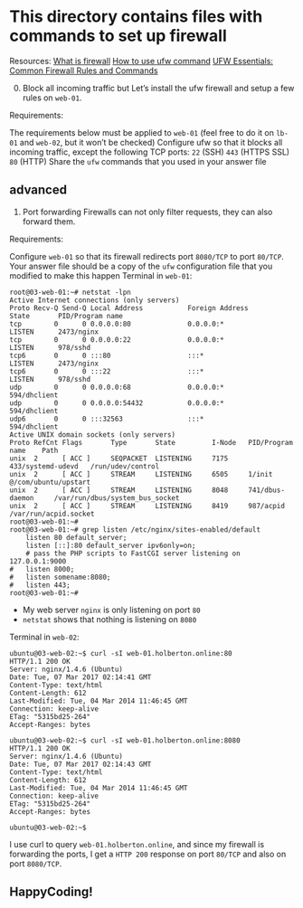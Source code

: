 # This directory contains files with commands to set up firewall

Resources:
[What is firewall](https://en.wikipedia.org/wiki/Firewall_%28computing%29)
[How to use ufw command](https://www.digitalocean.com/community/tutorials/how-to-set-up-a-firewall-with-ufw-on-ubuntu)
[UFW Essentials: Common Firewall Rules and Commands](https://www.digitalocean.com/community/tutorials/ufw-essentials-common-firewall-rules-and-commands)


0. Block all incoming traffic but
Let’s install the ufw firewall and setup a few rules on ```web-01```.

Requirements:

The requirements below must be applied to ```web-01``` (feel free to do it on ```lb-01``` and ```web-02```, but it won’t be checked)
Configure ufw so that it blocks all incoming traffic, except the following TCP ports:
```22``` (SSH)
```443``` (HTTPS SSL)
```80``` (HTTP)
Share the ```ufw``` commands that you used in your answer file




## advanced
1. Port forwarding
Firewalls can not only filter requests, they can also forward them.

Requirements:

Configure ```web-01``` so that its firewall redirects port ```8080/TCP``` to port ```80/TCP```.
Your answer file should be a copy of the ```ufw``` configuration file that you modified to make this happen
Terminal in ```web-01```:
```
root@03-web-01:~# netstat -lpn
Active Internet connections (only servers)
Proto Recv-Q Send-Q Local Address           Foreign Address         State       PID/Program name
tcp        0      0 0.0.0.0:80              0.0.0.0:*               LISTEN      2473/nginx
tcp        0      0 0.0.0.0:22              0.0.0.0:*               LISTEN      978/sshd
tcp6       0      0 :::80                   :::*                    LISTEN      2473/nginx
tcp6       0      0 :::22                   :::*                    LISTEN      978/sshd
udp        0      0 0.0.0.0:68              0.0.0.0:*                           594/dhclient
udp        0      0 0.0.0.0:54432           0.0.0.0:*                           594/dhclient
udp6       0      0 :::32563                :::*                                594/dhclient
Active UNIX domain sockets (only servers)
Proto RefCnt Flags       Type       State         I-Node   PID/Program name    Path
unix  2      [ ACC ]     SEQPACKET  LISTENING     7175     433/systemd-udevd   /run/udev/control
unix  2      [ ACC ]     STREAM     LISTENING     6505     1/init              @/com/ubuntu/upstart
unix  2      [ ACC ]     STREAM     LISTENING     8048     741/dbus-daemon     /var/run/dbus/system_bus_socket
unix  2      [ ACC ]     STREAM     LISTENING     8419     987/acpid           /var/run/acpid.socket
root@03-web-01:~#
root@03-web-01:~# grep listen /etc/nginx/sites-enabled/default
    listen 80 default_server;
    listen [::]:80 default_server ipv6only=on;
    # pass the PHP scripts to FastCGI server listening on 127.0.0.1:9000
#   listen 8000;
#   listen somename:8080;
#   listen 443;
root@03-web-01:~#
```

- My web server ```nginx``` is only listening on port ```80```
- ```netstat``` shows that nothing is listening on ```8080```

Terminal in ```web-02```:
```
ubuntu@03-web-02:~$ curl -sI web-01.holberton.online:80
HTTP/1.1 200 OK
Server: nginx/1.4.6 (Ubuntu)
Date: Tue, 07 Mar 2017 02:14:41 GMT
Content-Type: text/html
Content-Length: 612
Last-Modified: Tue, 04 Mar 2014 11:46:45 GMT
Connection: keep-alive
ETag: "5315bd25-264"
Accept-Ranges: bytes

ubuntu@03-web-02:~$ curl -sI web-01.holberton.online:8080
HTTP/1.1 200 OK
Server: nginx/1.4.6 (Ubuntu)
Date: Tue, 07 Mar 2017 02:14:43 GMT
Content-Type: text/html
Content-Length: 612
Last-Modified: Tue, 04 Mar 2014 11:46:45 GMT
Connection: keep-alive
ETag: "5315bd25-264"
Accept-Ranges: bytes

ubuntu@03-web-02:~$
```
I use curl to query ```web-01.holberton.online```, and since my firewall is forwarding the ports, I get a ```HTTP 200``` response on port ```80/TCP``` and also on port ```8080/TCP```.


## HappyCoding!
